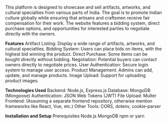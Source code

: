 This platform is designed to showcase and sell artifacts, artworks, and cultural specialties from various parts of India. The goal is to promote Indian culture globally while ensuring that artisans and craftsmen receive fair compensation for their work. The website features a bidding system, direct purchase options, and opportunities for interested parties to negotiate directly with the owners.


**Features**
Artifact Listing: Display a wide range of artifacts, artworks, and cultural specialties.
Bidding System: Users can place bids on items, with the highest bid winning the product.
Direct Purchase: Some items can be bought directly without bidding.
Negotiation: Potential buyers can contact owners directly to negotiate prices.
User Authentication: Secure login system to manage user access.
Product Management: Admins can add, update, and manage products.
Image Upload: Support for uploading product images.

**Technologies Used**
Backend: Node.js, Express.js
Database: MongoDB (Mongoose)
Authentication: JSON Web Tokens (JWT)
File Upload: Multer
Frontend: (Assuming a separate frontend repository, otherwise mention frameworks like React, Vue, etc.)
Other Tools: CORS, dotenv, cookie-parser

**Installation and Setup**
Prerequisites
Node.js
MongoDB
npm or yarn


